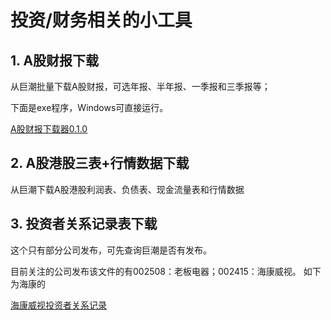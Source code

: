 # 投资/财务相关的小工具

## 1. A股财报下载

从巨潮批量下载A股财报，可选年报、半年报、一季报和三季报等；

下面是exe程序，Windows可直接运行。

[A股财报下载器0.1.0](https://github.com/foodish/FianaceTools/files/1706531/A.0.1.0.zip)

## 2. A股港股三表+行情数据下载

从巨潮下载A股港股利润表、负债表、现金流量表和行情数据

## 3. 投资者关系记录表下载

这个只有部分公司发布，可先查询巨潮是否有发布。

目前关注的公司发布该文件的有002508：老板电器；002415：海康威视。
如下为海康的

[海康威视投资者关系记录](http://www.cninfo.com.cn/information/companyinfo_n.html?fulltext?szsme002415)